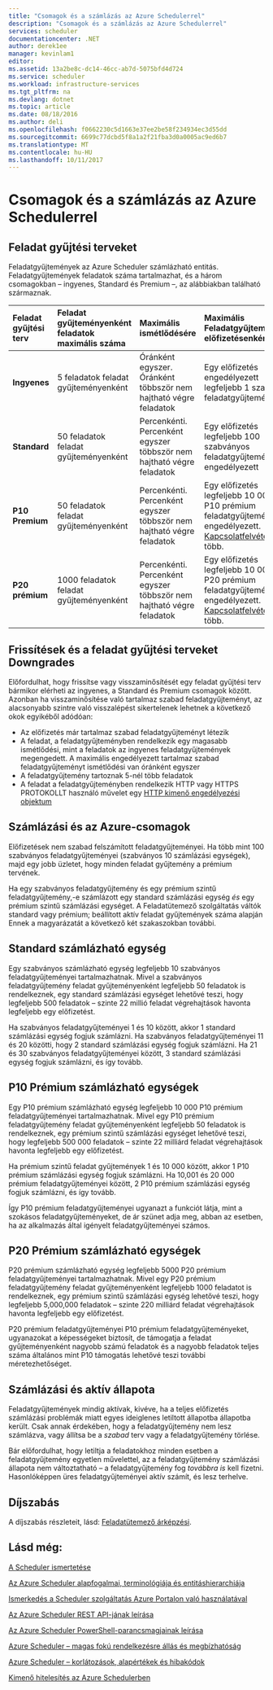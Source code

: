 ```yaml
---
title: "Csomagok és a számlázás az Azure Schedulerrel"
description: "Csomagok és a számlázás az Azure Schedulerrel"
services: scheduler
documentationcenter: .NET
author: derek1ee
manager: kevinlam1
editor: 
ms.assetid: 13a2be8c-dc14-46cc-ab7d-5075bfd4d724
ms.service: scheduler
ms.workload: infrastructure-services
ms.tgt_pltfrm: na
ms.devlang: dotnet
ms.topic: article
ms.date: 08/18/2016
ms.author: deli
ms.openlocfilehash: f0662230c5d1663e37ee2be58f234934ec3d55dd
ms.sourcegitcommit: 6699c77dcbd5f8a1a2f21fba3d0a0005ac9ed6b7
ms.translationtype: MT
ms.contentlocale: hu-HU
ms.lasthandoff: 10/11/2017
---
```

# <a name="plans-and-billing-in-azure-scheduler"></a>Csomagok és a számlázás az Azure Schedulerrel
## <a name="job-collection-plans"></a>Feladat gyűjtési terveket
Feladatgyűjtemények az Azure Scheduler számlázható entitás. Feladatgyűjtemények feladatok száma tartalmazhat, és a három csomagokban – ingyenes, Standard és Premium –, az alábbiakban található származnak.

| **Feladat gyűjtési terv** | **Feladat gyűjteményenként feladatok maximális száma** | **Maximális ismétlődésére** | **Maximális Feladatgyűjteményei előfizetésenként** | **Korlátok** |
|:--- |:--- |:--- |:--- |:--- |
| **Ingyenes** |5 feladatok feladat gyűjteményenként |Óránként egyszer. Óránként többször nem hajtható végre feladatok |Egy előfizetés engedélyezett legfeljebb 1 szabad feladatgyűjteményt |Nem használható [HTTP kimenő engedélyezési objektum](scheduler-outbound-authentication.md) |
| **Standard** |50 feladatok feladat gyűjteményenként |Percenkénti. Percenként egyszer többször nem hajtható végre feladatok |Egy előfizetés legfeljebb 100 szabványos feladatgyűjteményei engedélyezett |A Feladatütemező szolgáltatás teljes készletét a hozzáférést |
| **P10 Premium** |50 feladatok feladat gyűjteményenként |Percenkénti. Percenként egyszer többször nem hajtható végre feladatok |Egy előfizetés legfeljebb 10 000 P10 prémium feladatgyűjteményei engedélyezett. <a href="mailto:wapteams@microsoft.com">Kapcsolatfelvétel</a> több. |A Feladatütemező szolgáltatás teljes készletét a hozzáférést |
| **P20 prémium** |1000 feladatok feladat gyűjteményenként |Percenkénti. Percenként egyszer többször nem hajtható végre feladatok |Egy előfizetés legfeljebb 10 000 P20 prémium feladatgyűjteményei engedélyezett. <a href="mailto:wapteams@microsoft.com">Kapcsolatfelvétel</a> több. |A Feladatütemező szolgáltatás teljes készletét a hozzáférést |

## <a name="upgrades-and-downgrades-of-job-collection-plans"></a>Frissítések és a feladat gyűjtési terveket Downgrades
Előfordulhat, hogy frissítse vagy visszaminősítését egy feladat gyűjtési terv bármikor elérheti az ingyenes, a Standard és Premium csomagok között. Azonban ha visszaminősítése való tartalmaz szabad feladatgyűjteményt, az alacsonyabb szintre való visszalépést sikertelenek lehetnek a következő okok egyikéből adódóan:

* Az előfizetés már tartalmaz szabad feladatgyűjteményt létezik
* A feladat, a feladatgyűjteményben rendelkezik egy magasabb ismétlődési, mint a feladatok az ingyenes feladatgyűjtemények megengedett. A maximális engedélyezett tartalmaz szabad feladatgyűjteményt ismétlődési van óránként egyszer
* A feladatgyűjtemény tartoznak 5-nél több feladatok
* A feladat a feladatgyűjteményben rendelkezik HTTP vagy HTTPS PROTOKOLLT használó művelet egy [HTTP kimenő engedélyezési objektum](scheduler-outbound-authentication.md)

## <a name="billing-and-azure-plans"></a>Számlázási és az Azure-csomagok
Előfizetések nem szabad felszámított feladatgyűjteményei. Ha több mint 100 szabványos feladatgyűjteményei (szabványos 10 számlázási egységek), majd egy jobb üzletet, hogy minden feladat gyűjtemény a prémium tervének.

Ha egy szabványos feladatgyűjtemény és egy prémium szintű feladatgyűjtemény,-e számlázott egy standard számlázási egység *és* egy prémium szintű számlázási egységet. A Feladatütemező szolgáltatás váltók standard vagy prémium; beállított aktív feladat gyűjtemények száma alapján Ennek a magyarázatát a következő két szakaszokban további.

## <a name="standard-billable-units"></a>Standard számlázható egység
Egy szabványos számlázható egység legfeljebb 10 szabványos feladatgyűjteményei tartalmazhatnak. Mivel a szabványos feladatgyűjtemény feladat gyűjteményenként legfeljebb 50 feladatok is rendelkeznek, egy standard számlázási egységet lehetővé teszi, hogy legfeljebb 500 feladatok – szinte 22 millió feladat végrehajtások havonta legfeljebb egy előfizetést.

Ha szabványos feladatgyűjteményei 1 és 10 között, akkor 1 standard számlázási egység fogjuk számlázni. Ha szabványos feladatgyűjteményei 11 és 20 közötti, hogy 2 standard számlázási egység fogjuk számlázni. Ha 21 és 30 szabványos feladatgyűjteményei között, 3 standard számlázási egység fogjuk számlázni, és így tovább.

## <a name="p10-premium-billable-units"></a>P10 Prémium számlázható egységek
Egy P10 prémium számlázható egység legfeljebb 10 000 P10 prémium feladatgyűjteményei tartalmazhatnak. Mivel egy P10 prémium feladatgyűjtemény feladat gyűjteményenként legfeljebb 50 feladatok is rendelkeznek, egy prémium szintű számlázási egységet lehetővé teszi, hogy legfeljebb 500 000 feladatok – szinte 22 milliárd feladat végrehajtások havonta legfeljebb egy előfizetést.

Ha prémium szintű feladat gyűjtemények 1 és 10 000 között, akkor 1 P10 prémium számlázási egység fogjuk számlázni. Ha 10,001 és 20 000 prémium feladatgyűjteményei között, 2 P10 prémium számlázási egység fogjuk számlázni, és így tovább.

Így P10 prémium feladatgyűjteményei ugyanazt a funkciót látja, mint a szokásos feladatgyűjteményeket, de ár szünet adja meg, abban az esetben, ha az alkalmazás által igényelt feladatgyűjteményei számos.

## <a name="p20-premium-billable-units"></a>P20 Prémium számlázható egységek
P20 prémium számlázható egység legfeljebb 5000 P20 prémium feladatgyűjteményei tartalmazhatnak. Mivel egy P20 prémium feladatgyűjtemény feladat gyűjteményenként legfeljebb 1000 feladatot is rendelkeznek, egy prémium szintű számlázási egység lehetővé teszi, hogy legfeljebb 5,000,000 feladatok – szinte 220 milliárd feladat végrehajtások havonta legfeljebb egy előfizetést.

P20 prémium feladatgyűjteményei P10 prémium feladatgyűjteményeket, ugyanazokat a képességeket biztosít, de támogatja a feladat gyűjteményenként nagyobb számú feladatok és a nagyobb feladatok teljes száma általános mint P10 támogatás lehetővé teszi további méretezhetőséget.

## <a name="billing-and-active-status"></a>Számlázási és aktív állapota
Feladatgyűjtemények mindig aktívak, kivéve, ha a teljes előfizetés számlázási problémák miatt egyes ideiglenes letiltott állapotba állapotba került. Csak annak érdekében, hogy a feladatgyűjtemény nem lesz számlázva, vagy állítsa be a *szabad* terv vagy a feladatgyűjtemény törlése.

Bár előfordulhat, hogy letiltja a feladatokhoz minden esetben a feladatgyűjtemény egyetlen művelettel, az a feladatgyűjtemény számlázási állapota nem változtatható – a feladatgyűjtemény fog *továbbra is* kell fizetni. Hasonlóképpen üres feladatgyűjteményei aktív számít, és lesz terhelve.

## <a name="pricing"></a>Díjszabás
A díjszabás részleteit, lásd: [Feladatütemező árképzési](https://azure.microsoft.com/pricing/details/scheduler/).

## <a name="see-also"></a>Lásd még:
 [A Scheduler ismertetése](scheduler-intro.md)

 [Az Azure Scheduler alapfogalmai, terminológiája és entitáshierarchiája](scheduler-concepts-terms.md)

 [Ismerkedés a Scheduler szolgáltatás Azure Portalon való használatával](scheduler-get-started-portal.md)

 [Az Azure Scheduler REST API-jának leírása](https://msdn.microsoft.com/library/mt629143)

 [Az Azure Scheduler PowerShell-parancsmagjainak leírása](scheduler-powershell-reference.md)

 [Azure Scheduler – magas fokú rendelkezésre állás és megbízhatóság](scheduler-high-availability-reliability.md)

 [Azure Scheduler – korlátozások, alapértékek és hibakódok](scheduler-limits-defaults-errors.md)

 [Kimenő hitelesítés az Azure Schedulerben](scheduler-outbound-authentication.md)

